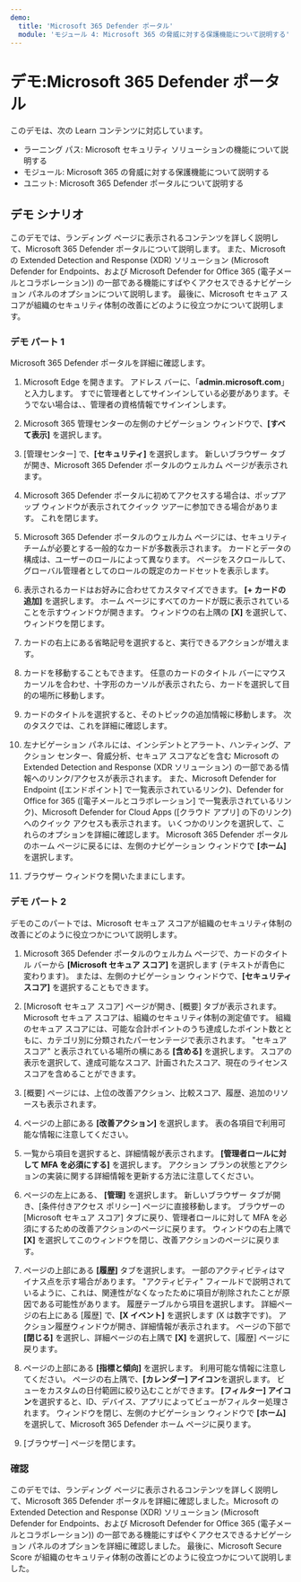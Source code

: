 ```yaml
---
demo:
  title: 'Microsoft 365 Defender ポータル'
  module: 'モジュール 4: Microsoft 365 の脅威に対する保護機能について説明する'
---
```



# <a name="demo-the-microsoft-365-defender-portal"></a>デモ:Microsoft 365 Defender ポータル

このデモは、次の Learn コンテンツに対応しています。

- ラーニング パス: Microsoft セキュリティ ソリューションの機能について説明する
- モジュール: Microsoft 365 の脅威に対する保護機能について説明する
- ユニット: Microsoft 365 Defender ポータルについて説明する

## <a name="demo-scenario"></a>デモ シナリオ

このデモでは、ランディング ページに表示されるコンテンツを詳しく説明して、Microsoft 365 Defender ポータルについて説明します。 また、Microsoft の Extended Detection and Response (XDR) ソリューション (Microsoft Defender for Endpoints、および Microsoft Defender for Office 365 (電子メールとコラボレーション)) の一部である機能にすばやくアクセスできるナビゲーション パネルのオプションについて説明します。  最後に、Microsoft セキュア スコアが組織のセキュリティ体制の改善にどのように役立つかについて説明します。

### <a name="demo-part-1"></a>デモ パート 1

Microsoft 365 Defender ポータルを詳細に確認します。

1. Microsoft Edge を開きます。 アドレス バーに、「**admin.microsoft.com**」と入力します。  すでに管理者としてサインインしている必要があります。そうでない場合は、、管理者の資格情報でサインインします。

1. Microsoft 365 管理センターの左側のナビゲーション ウィンドウで、**[すべて表示]** を選択します。

1. [管理センター] で、**[セキュリティ]** を選択します。  新しいブラウザー タブが開き、Microsoft 365 Defender ポータルのウェルカム ページが表示されます。  

1. Microsoft 365 Defender ポータルに初めてアクセスする場合は、ポップアップ ウィンドウが表示されてクイック ツアーに参加できる場合があります。  これを閉じます。

1. Microsoft 365 Defender ポータルのウェルカム ページには、セキュリティ チームが必要とする一般的なカードが多数表示されます。 カードとデータの構成は、ユーザーのロールによって異なります。 ページをスクロールして、グローバル管理者としてのロールの既定のカードセットを表示します。

1. 表示されるカードはお好みに合わせてカスタマイズできます。  **[+ カードの追加]** を選択します。 ホーム ページにすべてのカードが既に表示されていることを示すウィンドウが開きます。  ウィンドウの右上隅の **[X]** を選択して、ウィンドウを閉じます。

1. カードの右上にある省略記号を選択すると、実行できるアクションが増えます。  

1. カードを移動することもできます。 任意のカードのタイトル バーにマウス カーソルを合わせ、十字形のカーソルが表示されたら、カードを選択して目的の場所に移動します。

1. カードのタイトルを選択すると、そのトピックの追加情報に移動します。 次のタスクでは、これを詳細に確認します。

1. 左ナビゲーション パネルには、インシデントとアラート、ハンティング、アクション センター、脅威分析、セキュア スコアなどを含む Microsoft の Extended Detection and Response (XDR ソリューション) の一部である情報へのリンク/アクセスが表示されます。  また、Microsoft Defender for Endpoint ([エンドポイント] で一覧表示されているリンク)、Defender for Office for 365 ([電子メールとコラボレーション] で一覧表示されているリンク)、Microsoft Defender for Cloud Apps ([クラウド アプリ] の下のリンク) へのクイック アクセスも表示されます。  いくつかのリンクを選択して、これらのオプションを詳細に確認します。   Microsoft 365 Defender ポータルのホーム ページに戻るには、左側のナビゲーション ウィンドウで **[ホーム]** を選択します。

1. ブラウザー ウィンドウを開いたままにします。

### <a name="demo-part-2"></a>デモ パート 2

デモのこのパートでは、Microsoft セキュア スコアが組織のセキュリティ体制の改善にどのように役立つかについて説明します。

1. Microsoft 365 Defender ポータルのウェルカム ページで、カードのタイトル バーから **[Microsoft セキュア スコア]** を選択します (テキストが青色に変わります)。  または、左側のナビゲーション ウィンドウで、**[セキュリティ スコア]** を選択することもできます。

1. [Microsoft セキュア スコア] ページが開き、[概要] タブが表示されます。Microsoft セキュア スコアは、組織のセキュリティ体制の測定値です。 組織のセキュア スコアには、可能な合計ポイントのうち達成したポイント数とともに、カテゴリ別に分類されたパーセンテージで表示されます。 "セキュア スコア" と表示されている場所の横にある **[含める]** を選択します。 スコアの表示を選択して、達成可能なスコア、計画されたスコア、現在のライセンス スコアを含めることができます。

1. [概要] ページには、上位の改善アクション、比較スコア、履歴、追加のリソースも表示されます。

1. ページの上部にある **[改善アクション]** を選択します。  表の各項目で利用可能な情報に注意してください。  

1. 一覧から項目を選択すると、詳細情報が表示されます。  **[管理者ロールに対して MFA を必須にする]** を選択します。  アクション プランの状態とアクションの実装に関する詳細情報を更新する方法に注意してください。

1. ページの左上にある、 **[管理]** を選択します。  新しいブラウザー タブが開き、[条件付きアクセス ポリシー] ページに直接移動します。  ブラウザーの [Microsoft セキュア スコア] タブに戻り、管理者ロールに対して MFA を必須にするための改善アクションのページに戻ります。 ウィンドウの右上隅で **[X]** を選択してこのウィンドウを閉じ、改善アクションのページに戻ります。

1. ページの上部にある **[履歴]** タブを選択します。  一部のアクティビティはマイナス点を示す場合があります。  "アクティビティ" フィールドで説明されているように、これは、関連性がなくなったために項目が削除されたことが原因である可能性があります。  履歴テーブルから項目を選択します。  詳細ページの右上にある [履歴] で、**[X イベント]** を選択します (X は数字です)。  アクション履歴ウィンドウが開き、詳細情報が表示されます。  ページの下部で **[閉じる]** を選択し、詳細ページの右上隅で **[X]** を選択して、[履歴] ページに戻ります。

1. ページの上部にある **[指標と傾向]** を選択します。  利用可能な情報に注意してください。  ページの右上隅で、**[カレンダー] アイコン**を選択します。  ビューをカスタムの日付範囲に絞り込むことができます。  **[フィルター] アイコン**を選択すると、ID、デバイス、アプリによってビューがフィルター処理されます。  ウィンドウを閉じ、左側のナビゲーション ウィンドウで **[ホーム]** を選択して、Microsoft 365 Defender ホーム ページに戻ります。

1. [ブラウザー] ページを閉じます。

### <a name="review"></a>確認

このデモでは、ランディング ページに表示されるコンテンツを詳しく説明して、Microsoft 365 Defender ポータルを詳細に確認しました。Microsoft の Extended Detection and Response (XDR) ソリューション (Microsoft Defender for Endpoints、および Microsoft Defender for Office 365 (電子メールとコラボレーション)) の一部である機能にすばやくアクセスできるナビゲーション パネルのオプションを詳細に確認しました。  最後に、Microsoft Secure Score が組織のセキュリティ体制の改善にどのように役立つかについて説明しました。
